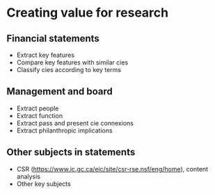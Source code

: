 # Creating value for research

## Financial statements
- Extract key features
- Compare key features with similar cies
- Classify cies according to key terms

## Management and board
- Extract people
- Extract function
- Extract pass and present cie connexions
- Extract philanthropic implications

## Other subjects in statements
- CSR (https://www.ic.gc.ca/eic/site/csr-rse.nsf/eng/home), content analysis
- Other key subjects
